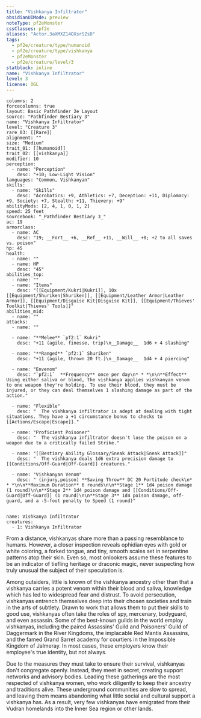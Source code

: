 ```yaml
---
title: "Vishkanya Infiltrator"
obsidianUIMode: preview
noteType: pf2eMonster
cssClasses: pf2e
aliases: "Actor.3aXMXZ14OXsrSZsD" 
tags:
  - pf2e/creature/type/humanoid
  - pf2e/creature/type/vishkanya
  - pf2eMonster
  - pf2e/creature/level/3
statblock: inline
name: "Vishkanya Infiltrator"
level: 3
license: OGL
---
```


```statblock
columns: 2
forcecolumns: true
layout: Basic Pathfinder 2e Layout
source: "Pathfinder Bestiary 3"
name: "Vishkanya Infiltrator"
level: "Creature 3"
rare_03: [[Rare]]
alignment: ""
size: "Medium"
trait_01: [[humanoid]]
trait_02: [[vishkanya]]
modifier: 10
perception:
  - name: "Perception"
    desc: "+10; Low-Light Vision"
languages: "Common, Vishkanyan"
skills:
  - name: "Skills"
    desc: "Acrobatics: +9, Athletics: +7, Deception: +11, Diplomacy: +9, Society: +7, Stealth: +11, Thievery: +9"
abilityMods: [2, 4, 1, 0, 1, 2]
speed: 25 feet
sourcebook: "_Pathfinder Bestiary 3_"
ac: 19
armorclass:
  - name: AC
    desc: "19; __Fort__ +6, __Ref__ +11, __Will__ +8; +2 to all saves vs. poison"
hp: 45
health:
  - name: ""
  - name: HP
    desc: "45"
abilities_top:
  - name: ""
  - name: "Items"
    desc: "[[Equipment/Kukri|Kukri]], 10x [[Equipment/Shuriken|Shuriken]], [[Equipment/Leather Armor|Leather Armor]], [[Equipment/Disguise Kit|Disguise Kit]], [[Equipment/Thieves' Toolkit|Thieves' Tools]]"
abilities_mid:
  - name: ""
attacks:
  - name: ""

  - name: "**Melee** `pf2:1` Kukri"
    desc: "+11 (agile, finesse, trip)\n__Damage__  1d6 + 4 slashing"

  - name: "**Ranged** `pf2:1` Shuriken"
    desc: "+11 (agile, thrown 20 ft.)\n__Damage__  1d4 + 4 piercing"

  - name: "Envenom"
    desc: "`pf2:1`  **Frequency** once per day\n* * *\n\n**Effect** Using either saliva or blood, the vishkanya applies vishkanyan venom to one weapon they're holding. To use their blood, they must be injured, or they can deal themselves 1 slashing damage as part of the action."

  - name: "Flexible"
    desc: "  The vishkanya infiltrator is adept at dealing with tight situations. They have a +1 circumstance bonus to checks to [[Actions/Escape|Escape]]."

  - name: "Proficient Poisoner"
    desc: "  The vishkanya infiltrator doesn't lose the poison on a weapon due to a critically failed Strike."

  - name: "[[Bestiary Ability Glossary/Sneak Attack|Sneak Attack]]"
    desc: "  The vishkanya deals 1d6 extra precision damage to [[Conditions/Off-Guard|Off-Guard]] creatures."

  - name: "Vishkanyan Venom"
    desc: " (injury,poison) **Saving Throw** DC 20 Fortitude check\n* * *\n\n**Maximum Duration** 6 rounds\n\n**Stage 1** 1d4 poison damage (1 round)\n\n**Stage 2** 1d4 poison damage and [[Conditions/Off-Guard|Off-Guard]] (1 round)\n\n**Stage 3** 1d4 poison damage, off-guard, and a -5-foot penalty to Speed (1 round)"
 
```

```encounter-table
name: Vishkanya Infiltrator
creatures:
  - 1: Vishkanya Infiltrator
```



From a distance, vishkanyas share more than a passing resemblance to humans. However, a closer inspection reveals ophidian eyes with gold or white coloring, a forked tongue, and tiny, smooth scales set in serpentine patterns atop their skin. Even so, most onlookers assume these features to be an indicator of tiefling heritage or draconic magic, never suspecting how truly unusual the subject of their speculation is.

Among outsiders, little is known of the vishkanya ancestry other than that a vishkanya carries a potent venom within their blood and saliva, knowledge which has led to widespread fear and distrust. To avoid persecution, vishkanyas entrench themselves deep into their chosen societies and train in the arts of subtlety. Drawn to work that allows them to put their skills to good use, vishkanyas often take the roles of spy, mercenary, bodyguard, and even assassin. Some of the best-known guilds in the world employ vishkanyas, including the paired Assassins' Guild and Poisoners' Guild of Daggermark in the River Kingdoms, the implacable Red Mantis Assassins, and the famed Grand Sarret academy for courtiers in the Impossible Kingdom of Jalmeray. In most cases, these employers know their employee's true identity, but not always.

Due to the measures they must take to ensure their survival, vishkanyas don't congregate openly. Instead, they meet in secret, creating support networks and advisory bodies. Leading these gatherings are the most respected of vishkanya women, who work diligently to keep their ancestry and traditions alive. These underground communities are slow to spread, and leaving them means abandoning what little social and cultural support a vishkanya has. As a result, very few vishkanyas have emigrated from their Vudran homelands into the Inner Sea region or other lands.
